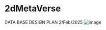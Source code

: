 ﻿# 2dMetaVerse



DATA BASE DESIGN PLAN 2/Feb/2025
![image](https://github.com/user-attachments/assets/5899282c-3f52-4095-82e6-a6f14c9e91a0)
